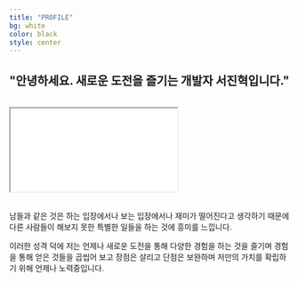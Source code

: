 ```yaml
---
title: "PROFILE"
bg: white
color: black
style: center
---
```


<span class="fa-stack subtlecircle" style="font-size:100px; background:rgba(255,166,0,0.1)">
  <i class="fa fa-circle fa-stack-2x text-white"></i>
  <i class="fa fa-bicycle fa-stack-1x text-orange"></i>
</span>

## "안녕하세요. 새로운 도전을 즐기는 개발자 서진혁입니다."

<br>

<div class="icontain"><iframe src="//www.youtube.com/embed/8yis7GzlXNM" allowfullscreen></iframe></div>

<br>

남들과 같은 것은 하는 입장에서나 보는 입장에서나 재미가 떨어진다고 생각하기 때문에 다른 사람들이 해보지 못한
특별한 일들을 하는 것에 흥미를 느낍니다.  


이러한 성격 덕에 저는 언제나 새로운 도전을 통해 다양한 경험을 하는 것을 즐기며 경험을 통해 얻은 것들을 곱씹어 보고 장점은 살리고 단점은 보완하며 저만의 가치를 확립하기 위해 언제나 노력중입니다.
